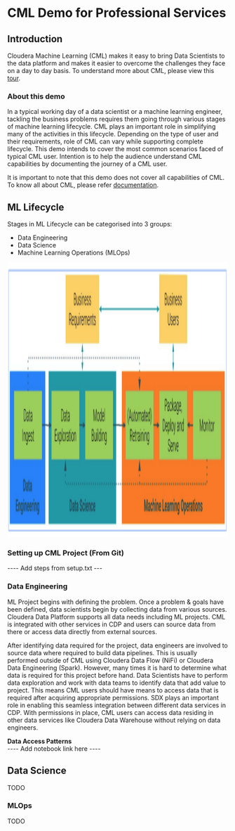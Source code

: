 # CML Demo for Professional Services

## Introduction

Cloudera Machine Learning (CML) makes it easy to bring Data Scientists to the data platform and makes it easier to overcome the challenges they face on a day to day basis. To understand more about CML, please view this [tour](https://www.cloudera.com/users/cdp-tour-cml-intro.html).

### About this demo

In a typical working day of a data scientist or a machine learning engineer, tackling the business problems requires them going through various stages of machine learning lifecycle. CML plays an important role in simplifying many of the activities in this lifecycle. Depending on the type of user and their requirements, role of CML can vary while supporting complete lifecycle. This demo intends to cover the most common scenarios faced of typical CML user. Intention is to help the audience understand CML capabilities by documenting the journey of a CML user.

It is important to note that this demo does not cover all capabilities of CML. To know all about CML, please refer [documentation](https://docs.cloudera.com/machine-learning/cloud/product/topics/ml-product-overview.html).

## ML Lifecycle

Stages in ML Lifecycle can be categorised into 3 groups:
* Data Engineering
* Data Science
* Machine Learning Operations (MLOps)

<img src="./docs/ml_lifecycle_vanilla.png" width="1250" height="625">

### Setting up CML Project (From Git)

---- Add steps from setup.txt ---

### Data Engineering

ML Project begins with defining the problem. Once a problem & goals have been defined, data scientists begin by collecting data from various sources. Cloudera Data Platform supports all data needs including ML projects. CML is integrated with other services in CDP and users can source data from there or access data directly from external sources. 

After identifying data required for the project, data engineers are involved to source data where required to build data pipelines. This is usually performed outside of CML using Cloudera Data Flow (NiFi) or Cloudera Data Engineering (Spark). However, many times it is hard to determine what data is required for this project before hand. Data Scientists have to perform data exploration and work with data teams to identify data that add value to project. This means CML users should have means to access data that is required after acquiring appropriate permissions. SDX plays an important role in enabling this seamless integration between different data services in CDP. With permissions in place, CML users can access data residing in other data services like Cloudera Data Warehouse without relying on data engineers.

**Data Access Patterns** <br>
---- Add notebook link here ----

## Data Science

TODO

### MLOps

TODO


```python

```
